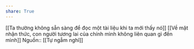 ```yaml
---
share: True
---
```

[[Ta thường không sẵn sàng để đọc một tài liệu khi ta mới thấy nó]]
[[Về mặt nhận thức, con người tương lai của chính mình không liên quan gì đến mình]]
Nguồn:: [[Tự ngẫm nghĩ]]